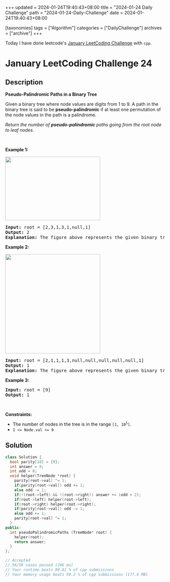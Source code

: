 +++
updated = 2024-01-24T19:40:43+08:00
title = "2024-01-24 Daily Challenge"
path = "2024-01-24-Daily-Challenge"
date = 2024-01-24T19:40:43+08:00

[taxonomies]
tags = ["Algorithm"]
categories = ["DailyChallenge"]
archives = ["archive"]
+++

Today I have done leetcode's [January LeetCoding Challenge](https://leetcode.com/problems/pseudo-palindromic-paths-in-a-binary-tree/) with `cpp`.

<!-- more -->

# January LeetCoding Challenge 24

## Description

**Pseudo-Palindromic Paths in a Binary Tree**

<p>Given a binary tree where node values are digits from 1 to 9. A path in the binary tree is said to be <strong>pseudo-palindromic</strong> if at least one permutation of the node values in the path is a palindrome.</p>

<p><em>Return the number of <strong>pseudo-palindromic</strong> paths going from the root node to leaf nodes.</em></p>

<p>&nbsp;</p>
<p><strong class="example">Example 1:</strong></p>

<p><img alt="" src="https://assets.leetcode.com/uploads/2020/05/06/palindromic_paths_1.png" style="width: 300px; height: 201px;" /></p>

<pre>
<strong>Input:</strong> root = [2,3,1,3,1,null,1]
<strong>Output:</strong> 2 
<strong>Explanation:</strong> The figure above represents the given binary tree. There are three paths going from the root node to leaf nodes: the red path [2,3,3], the green path [2,1,1], and the path [2,3,1]. Among these paths only red path and green path are pseudo-palindromic paths since the red path [2,3,3] can be rearranged in [3,2,3] (palindrome) and the green path [2,1,1] can be rearranged in [1,2,1] (palindrome).
</pre>

<p><strong class="example">Example 2:</strong></p>

<p><strong><img alt="" src="https://assets.leetcode.com/uploads/2020/05/07/palindromic_paths_2.png" style="width: 300px; height: 314px;" /></strong></p>

<pre>
<strong>Input:</strong> root = [2,1,1,1,3,null,null,null,null,null,1]
<strong>Output:</strong> 1 
<strong>Explanation:</strong> The figure above represents the given binary tree. There are three paths going from the root node to leaf nodes: the green path [2,1,1], the path [2,1,3,1], and the path [2,1]. Among these paths only the green path is pseudo-palindromic since [2,1,1] can be rearranged in [1,2,1] (palindrome).
</pre>

<p><strong class="example">Example 3:</strong></p>

<pre>
<strong>Input:</strong> root = [9]
<strong>Output:</strong> 1
</pre>

<p>&nbsp;</p>
<p><strong>Constraints:</strong></p>

<ul>
	<li>The number of nodes in the tree is in the range <code>[1, 10<sup>5</sup>]</code>.</li>
	<li><code>1 &lt;= Node.val &lt;= 9</code></li>
</ul>


## Solution

``` cpp
class Solution {
  bool parity[10] = {0};
  int answer = 0;
  int odd = 0;
  void helper(TreeNode *root) {
    parity[root->val] ^= 1;
    if(parity[root->val]) odd += 1;
    else odd -= 1;
    if(!(root->left) && !(root->right)) answer += (odd < 2);
    if(root->left) helper(root->left);
    if(root->right) helper(root->right);
    if(parity[root->val]) odd -= 1;
    else odd += 1;
    parity[root->val] ^= 1;
  }
public:
  int pseudoPalindromicPaths (TreeNode* root) {
    helper(root);
    return answer;
  }
};

// Accepted
// 56/56 cases passed (246 ms)
// Your runtime beats 89.81 % of cpp submissions
// Your memory usage beats 99.2 % of cpp submissions (177.6 MB)
```
